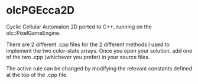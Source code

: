 # olcPGEcca2D
Cyclic Cellular Automaton 2D ported to C++, running on the olc::PixelGameEngine.

There are 2 different .cpp files for the 2 different methods I used to implement the two color-state arrays.
Once you open your solution, add one of the two .cpp (whichever you prefer) in your source files.

The active rule can be changed by modifying the relevant constants defined at the top of the .cpp file.